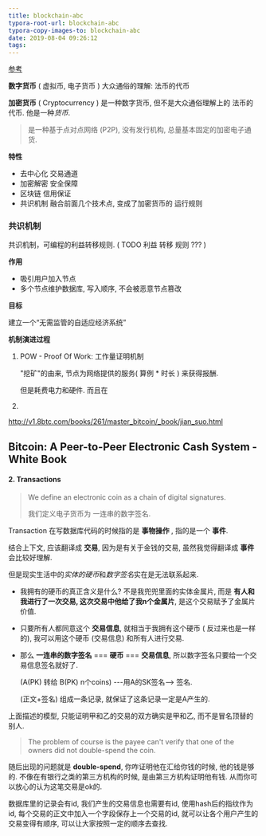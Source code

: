 ```yaml
---
title: blockchain-abc
typora-root-url: blockchain-abc
typora-copy-images-to: blockchain-abc
date: 2019-08-04 09:26:12
tags:
---
```


[参考](http://bitcoin-on-nodejs.ebookchain.org/1-%E4%BA%86%E8%A7%A3%E5%8C%BA%E5%9D%97%E9%93%BE/5-%E5%8A%A0%E5%AF%86%E8%B4%A7%E5%B8%81%E5%B0%B1%E6%98%AF%E8%B4%A7%E5%B8%81.html)

**数字货币** ( 虚拟币, 电子货币 ) 大众通俗的理解: 法币的代币

**加密货币** ( Cryptocurrency ) 是一种数字货币,  但不是大众通俗理解上的 法币的代币. 他是一种*货币*. 

> 是一种基于点对点网络 (P2P), 没有发行机构, 总量基本固定的加密电子通货.

**特性**

- 去中心化  交易通道
- 加密解密 安全保障
- 区块链    信用保证
- 共识机制   融合前面几个技术点, 变成了加密货币的 运行规则

### 共识机制  

共识机制，可编程的利益转移规则. ( TODO 利益 转移 规则 ??? )

**作用** 

- 吸引用户加入节点
- 多个节点维护数据库, 写入顺序, 不会被恶意节点篡改

**目标**

建立一个“无需监管的自适应经济系统”

**机制演进过程**

1. POW - Proof Of Work: 工作量证明机制

   "挖矿"的由来, 节点为网络提供的服务( 算例 * 时长 ) 来获得报酬.

   但是耗费电力和硬件. 而且在

2. 





<http://v1.8btc.com/books/261/master_bitcoin/_book/jian_suo.html>





## Bitcoin: A Peer-to-Peer Electronic Cash System - White Book

#### **2. Transactions**

> We define an electronic coin as a chain of digital signatures. 
>
> 我们定义电子货币为 一连串的数字签名.

Transaction 在写数据库代码的时候指的是 **事物操作** , 指的是一个 **事件**.

结合上下文, 应该翻译成 **交易**, 因为是有关于金钱的交易, 虽然我觉得翻译成 **事件** 会比较好理解. 

但是现实生活中的*实体的硬币*和*数字签名*实在是无法联系起来.

- 我拥有的硬币的真正含义是什么? 不是我兜兜里面的实体金属片, 而是 **有人和我进行了一次交易, 这次交易中他给了我n个金属片**, 是这个交易赋予了金属片价值.

- 只要所有人都同意这个 **交易信息**, 就相当于我拥有这个硬币 ( 反过来也是一样的), 我可以用这个硬币 (交易信息) 和所有人进行交易.

- 那么 **一连串的数字签名** === **硬币** === **交易信息**, 所以数字签名只要给一个交易信息签名就好了.

  (A(PK) 转给 B(PK) n个coins) ---用A的SK签名--> 签名.

  (正文+签名) 组成一条记录, 就保证了这条记录一定是A产生的. 



上面描述的模型, 只能证明甲和乙的交易的双方确实是甲和乙, 而不是冒名顶替的别人.

> The problem of course is the payee can't verify that one of the owners did not double-spend
> the coin. 

随后出现的问题就是 **double-spend**, 你咋证明他在汇给你钱的时候, 他的钱是够的. 不像在有银行之类的第三方机构的时候, 是由第三方机构证明他有钱. 从而你可以放心的认为这笔交易是ok的.



数据库里的记录会有id, 我们产生的交易信息也需要有id, 使用hash后的指纹作为id, 每个交易的正文中加入一个字段保存上一个交易的id, 就可以让各个用户产生的交易变得有顺序, 可以让大家按照一定的顺序去查找.





